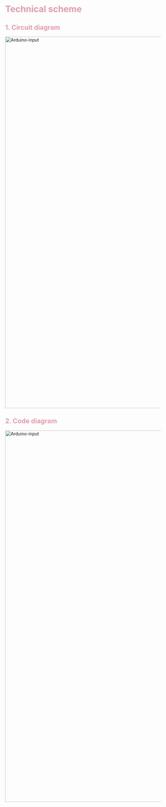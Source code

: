 <h1 style="color: #e19cab;">Technical scheme</h1>
<h2 style="color: #e19cab;">1. Circuit diagram</h2>

<img src="https://github.com/NexMaker-Fab/2024ZWU-IS-8-BUNBUN/raw/cf149fc34c04a9325368ef9ceff4191fd40f4940/images/FINAL/%E7%94%B5%E8%B7%AF%E5%9B%BE.png" alt="Arduino-input" width="1200">

<h2 style="color: #e19cab;">2. Code diagram</h2>

<img src="https://github.com/NexMaker-Fab/2024ZWU-IS-8-BUNBUN/raw/cf149fc34c04a9325368ef9ceff4191fd40f4940/images/FINAL/%E4%BB%A3%E7%A0%81%E5%9B%BE.png" alt="Arduino-input" width="1200">

